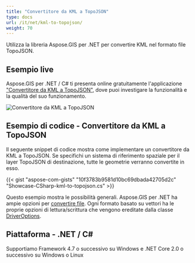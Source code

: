 ```yaml
---
title: "Convertitore da KML a TopoJSON"
type: docs
url: /it/net/kml-to-topojson/
weight: 70
---
```


Utilizza la libreria Aspose.GIS per .NET per convertire KML nel formato file TopoJSON.

## **Esempio live**

Aspose.GIS per .NET / C# ti presenta online gratuitamente l'applicazione ["Convertitore da KML a TopoJSON"](https://products.aspose.app/gis/conversion/kml-to-topojson), dove puoi investigare la funzionalità e la qualità del suo funzionamento.

![Convertitore da KML a TopoJSON](conversion.png)

## **Esempio di codice - Convertitore da KML a TopoJSON**

Il seguente snippet di codice mostra come implementare un convertitore da KML a TopoJSON. Se specifichi un sistema di riferimento spaziale per il layer TopoJSON di destinazione, tutte le geometrie verranno convertite in esso. 

{{< gist "aspose-com-gists" "10f3783b9581d10bc69dbada42705d2c" "Showcase-CSharp-kml-to-topojson.cs" >}}

Questo esempio mostra le possibilità generali. Aspose.GIS per .NET ha ampie opzioni per [convertire file](https://docs.aspose.com/gis/net/vector-layers/). Ogni formato basato su vettori ha le proprie opzioni di lettura/scrittura che vengono ereditate dalla classe [DriverOptions](https://reference.aspose.com/gis/net/aspose.gis/driveroptions).

## **Piattaforma - .NET / C#**

Supportiamo Framework 4.7 o successivo su Windows e .NET Core 2.0 o successivo su Windows o Linux
